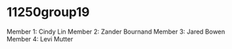 # 11250group19

Member 1: Cindy Lin
Member 2: Zander Bournand
Member 3: Jared Bowen
Member 4: Levi Mutter

